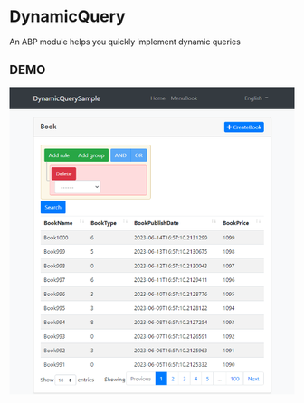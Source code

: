 # DynamicQuery

An ABP module helps you quickly implement dynamic queries

## DEMO
![](images/demo.gif)